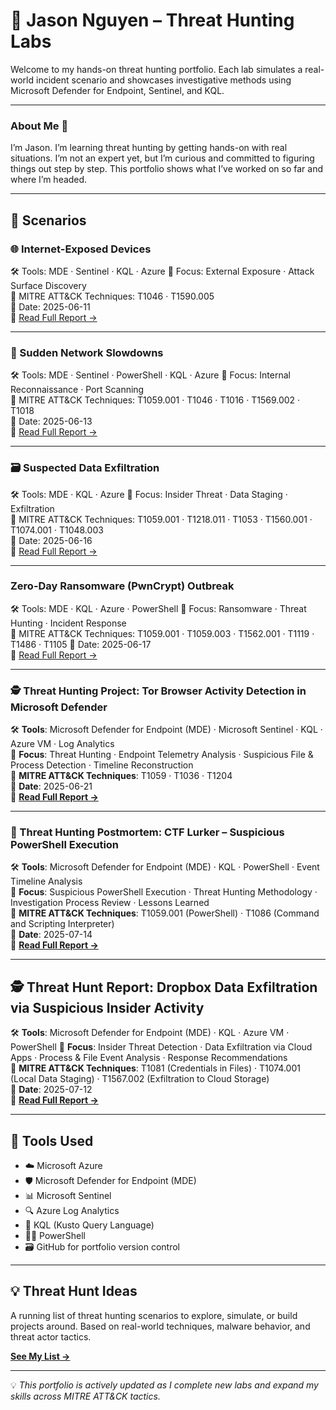 # 🦉 Jason Nguyen – Threat Hunting Labs

Welcome to my hands-on threat hunting portfolio. Each lab simulates a real-world incident scenario and showcases investigative methods using Microsoft Defender for Endpoint, Sentinel, and KQL.

---

### About Me 👋

I’m Jason. I’m learning threat hunting by getting hands-on with real situations. I’m not an expert yet, but I’m curious and committed to figuring things out step by step. This portfolio shows what I’ve worked on so far and where I’m headed.


---

## 📁 Scenarios

### 🌐 Internet-Exposed Devices  
🛠️ Tools: MDE · Sentinel · KQL · Azure
🎯 Focus: External Exposure · Attack Surface Discovery  
🧠 MITRE ATT&CK Techniques: T1046 · T1590.005  
📅 Date: 2025-06-11  
📄 [Read Full Report →](internet-exposed-devices/Internet-exposed-devices.md)

---

### 🚨 Sudden Network Slowdowns  
🛠️ Tools: MDE · Sentinel · PowerShell · KQL · Azure
🎯 Focus: Internal Reconnaissance · Port Scanning  
🧠 MITRE ATT&CK Techniques: T1059.001 · T1046 · T1016 · T1569.002 · T1018  
📅 Date: 2025-06-13  
📄 [Read Full Report →](sudden-network-slowdowns/sudden-network-slowdowns.md)

---

### 🗃️ Suspected Data Exfiltration  
🛠️ Tools: MDE · KQL · Azure
🎯 Focus: Insider Threat · Data Staging · Exfiltration  
🧠 MITRE ATT&CK Techniques: T1059.001 · T1218.011 · T1053 · T1560.001 · T1074.001 · T1048.003  
📅 Date: 2025-06-16  
📄 [Read Full Report →](suspected-data-exfiltration/suspected-data-exfiltration.md)

---

### Zero-Day Ransomware (PwnCrypt) Outbreak
🛠️ Tools: MDE · KQL · Azure · PowerShell
🎯 Focus: Ransomware · Threat Hunting · Incident Response   
🧠 MITRE ATT&CK Techniques: T1059.001 · T1059.003 · T1562.001 · T1119 · T1486 · T1105
📅 Date: 2025-06-17  
📄 [Read Full Report →](pwncrypt-ransomware/pwncrypt-ransomware.md)

---

### 🕵️ Threat Hunting Project: Tor Browser Activity Detection in Microsoft Defender

🛠️ **Tools**: Microsoft Defender for Endpoint (MDE) · Microsoft Sentinel · KQL · Azure VM · Log Analytics  
🎯 **Focus**: Threat Hunting · Endpoint Telemetry Analysis · Suspicious File & Process Detection · Timeline Reconstruction  
🧠 **MITRE ATT&CK Techniques**: T1059 · T1036 · T1204  
📅 **Date**: 2025-06-21  
📄 **[Read Full Report →](https://github.com/jason-p-nguyen/threat-hunting-projects/tree/main/tor_usage)**

---

### 🧩 Threat Hunting Postmortem: CTF Lurker – Suspicious PowerShell Execution

🛠️ **Tools**: Microsoft Defender for Endpoint (MDE) · KQL · PowerShell · Event Timeline Analysis  
🎯 **Focus**: Suspicious PowerShell Execution · Threat Hunting Methodology · Investigation Process Review · Lessons Learned  
🧠 **MITRE ATT&CK Techniques**: T1059.001 (PowerShell) · T1086 (Command and Scripting Interpreter)  
📅 **Date**: 2025-07-14  
📄 **[Read Full Report →](https://github.com/jason-p-nguyen/threat-hunting-projects/blob/main/CTF-Lurker)**

---

## 🕵️ Threat Hunt Report: Dropbox Data Exfiltration via Suspicious Insider Activity

🛠️ **Tools**: Microsoft Defender for Endpoint (MDE) · KQL · Azure VM · PowerShell
🎯 **Focus**: Insider Threat Detection · Data Exfiltration via Cloud Apps · Process & File Event Analysis · Response Recommendations  
🧠 **MITRE ATT&CK Techniques**: T1081 (Credentials in Files) · T1074.001 (Local Data Staging) · T1567.002 (Exfiltration to Cloud Storage)  
📅 **Date**: 2025-07-12  
📄 **[Read Full Report →](https://github.com/jason-p-nguyen/threat-hunting-projects/blob/main/dropbox_exfiltration/README.md)**

---

## 🧰 Tools Used

- ☁️ Microsoft Azure
- 🛡️ Microsoft Defender for Endpoint (MDE)  
- 📊 Microsoft Sentinel  
- 🔍 Azure Log Analytics  
- 💬 KQL (Kusto Query Language)  
- 🧑‍💻 PowerShell  
- 🗃️ GitHub for portfolio version control

---

## 💡 Threat Hunt Ideas

A running list of threat hunting scenarios to explore, simulate, or build projects around. Based on real-world techniques, malware behavior, and threat actor tactics.

**[See My List →](threat-hunt-ideas.md)**

---

💡 *This portfolio is actively updated as I complete new labs and expand my skills across MITRE ATT&CK tactics.*

